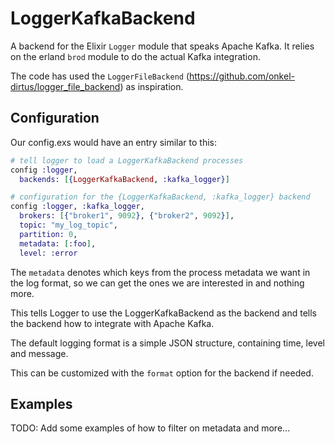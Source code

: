 # LoggerKafkaBackend

A backend for the Elixir `Logger` module that speaks Apache Kafka. It relies on the
erland `brod` module to do the actual Kafka integration.

The code has used the `LoggerFileBackend` (https://github.com/onkel-dirtus/logger_file_backend) as
inspiration.

## Configuration

Our config.exs would have an entry similar to this:

```elixir
# tell logger to load a LoggerKafkaBackend processes
config :logger,
  backends: [{LoggerKafkaBackend, :kafka_logger}]

# configuration for the {LoggerKafkaBackend, :kafka_logger} backend
config :logger, :kafka_logger,
  brokers: [{"broker1", 9092}, {"broker2", 9092}],
  topic: "my_log_topic",
  partition: 0,
  metadata: [:foo],
  level: :error

```

The `metadata` denotes which keys from the process metadata we want in the log
format, so we can get the ones we are interested in and nothing more.

This tells Logger to use the LoggerKafkaBackend as the backend and tells the backend
how to integrate with Apache Kafka.

The default logging format is a simple JSON structure, containing time, level and message.

This can be customized with the `format` option for the backend if needed.

## Examples

TODO: Add some examples of how to filter on metadata and more...


